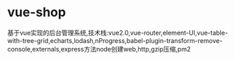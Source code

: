 # vue-shop
基于vue实现的后台管理系统,技术栈:vue2.0,vue-router,element-UI,vue-table-with-tree-grid,echarts,lodash,nProgress,babel-plugin-transform-remove-console,externals,express方法node创建web,http,gzip压缩,pm2
